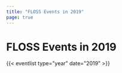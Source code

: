 ```yaml
---
title: "FLOSS Events in 2019"
page: true
---
```


# FLOSS Events in 2019

{{< eventlist type="year" date="2019" >}}
